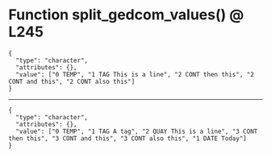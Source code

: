 # Function split_gedcom_values() @ L245

    {
      "type": "character",
      "attributes": {},
      "value": ["0 TEMP", "1 TAG This is a line", "2 CONT then this", "2 CONT and this", "2 CONT also this"]
    }

---

    {
      "type": "character",
      "attributes": {},
      "value": ["0 TEMP", "1 TAG A tag", "2 QUAY This is a line", "3 CONT then this", "3 CONT and this", "3 CONT also this", "1 DATE Today"]
    }

